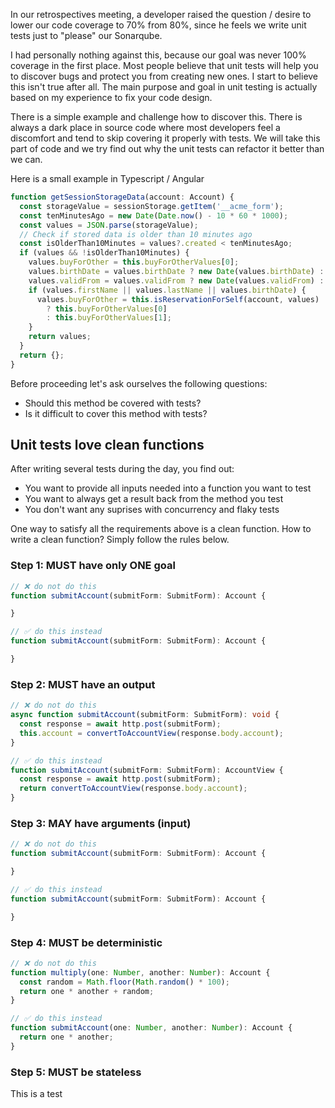 In our retrospectives meeting, a developer raised  the question / desire to
lower our code coverage to 70% from 80%, since he feels we write unit tests
just to "please" our Sonarqube.

I had personally nothing against this, because our goal was never 100% coverage
in the first place. Most people believe that unit tests will help you to
discover bugs and protect you from creating new ones. I start to believe this
isn't true after all. The main purpose and goal in unit testing is actually
based on my experience to fix your code design.

There is a simple example and challenge how to discover this. There is always
a dark place in source code where most developers feel a discomfort and tend to
skip covering it properly with tests. We will take this part of code and we try
find out why the unit tests can refactor it better than we can.

Here is a small example in Typescript / Angular

```typescript
function getSessionStorageData(account: Account) {
  const storageValue = sessionStorage.getItem('__acme_form');
  const tenMinutesAgo = new Date(Date.now() - 10 * 60 * 1000);
  const values = JSON.parse(storageValue);
  // Check if stored data is older than 10 minutes ago
  const isOlderThan10Minutes = values?.created < tenMinutesAgo;
  if (values && !isOlderThan10Minutes) {
    values.buyForOther = this.buyForOtherValues[0];
    values.birthDate = values.birthDate ? new Date(values.birthDate) : null;
    values.validFrom = values.validFrom ? new Date(values.validFrom) : null;
    if (values.firstName || values.lastName || values.birthDate) {
      values.buyForOther = this.isReservationForSelf(account, values)
        ? this.buyForOtherValues[0]
        : this.buyForOtherValues[1];
    }
    return values;
  }
  return {};
}
```

Before proceeding let's ask ourselves the following questions:

*   Should this method be covered with tests?
*   Is it difficult to cover this method with tests?

## Unit tests love clean functions

After writing several tests during the day, you find out:

*   You want to provide all inputs needed into a function you want to test
*   You want to always get a result back from the method you test
*   You don't want any suprises with concurrency and flaky tests

One way to satisfy all the requirements above is a clean function. How to write
a clean function? Simply follow the rules below.

### Step 1: MUST have only ONE goal

```typescript
// ❌ do not do this
function submitAccount(submitForm: SubmitForm): Account {

}

// ✅ do this instead
function submitAccount(submitForm: SubmitForm): Account {

}
```

### Step 2: MUST have an output

```typescript
// ❌ do not do this
async function submitAccount(submitForm: SubmitForm): void {
  const response = await http.post(submitForm);
  this.account = convertToAccountView(response.body.account);
}

// ✅ do this instead
function submitAccount(submitForm: SubmitForm): AccountView {
  const response = await http.post(submitForm);
  return convertToAccountView(response.body.account);
}
```

### Step 3: MAY have arguments (input)

```typescript
// ❌ do not do this
function submitAccount(submitForm: SubmitForm): Account {

}

// ✅ do this instead
function submitAccount(submitForm: SubmitForm): Account {

}
```


### Step 4: MUST be deterministic

```typescript
// ❌ do not do this
function multiply(one: Number, another: Number): Account {
  const random = Math.floor(Math.random() * 100);
  return one * another + random;
}

// ✅ do this instead
function submitAccount(one: Number, another: Number): Account {
  return one * another;
}
```

### Step 5: MUST be stateless

This is a test
